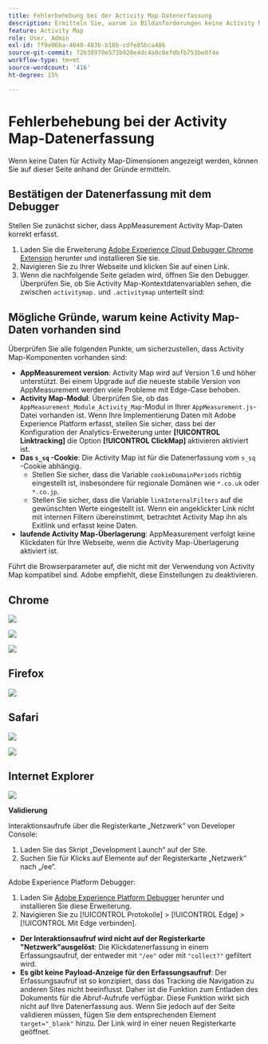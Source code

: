 ```yaml
---
title: Fehlerbehebung bei der Activity Map-Datenerfassung
description: Ermitteln Sie, warum in Bildanforderungen keine Activity Map-Daten angezeigt werden.
feature: Activity Map
role: User, Admin
exl-id: 7f9e06ba-4040-483b-b18b-cdfe85bca486
source-git-commit: 72b38970e573b928e4dc4a8c8efdbfb753be0f4e
workflow-type: tm+mt
source-wordcount: '416'
ht-degree: 15%

---
```


# Fehlerbehebung bei der Activity Map-Datenerfassung

Wenn keine Daten für Activity Map-Dimensionen angezeigt werden, können Sie auf dieser Seite anhand der Gründe ermitteln.

## Bestätigen der Datenerfassung mit dem Debugger

Stellen Sie zunächst sicher, dass AppMeasurement Activity Map-Daten korrekt erfasst.

1. Laden Sie die Erweiterung [Adobe Experience Cloud Debugger Chrome Extension](https://experienceleague.adobe.com/en/docs/experience-platform/debugger/home) herunter und installieren Sie sie.
2. Navigieren Sie zu Ihrer Webseite und klicken Sie auf einen Link.
3. Wenn die nachfolgende Seite geladen wird, öffnen Sie den Debugger. Überprüfen Sie, ob Sie Activity Map-Kontextdatenvariablen sehen, die zwischen `activitymap.` und `.activitymap` unterteilt sind:

## Mögliche Gründe, warum keine Activity Map-Daten vorhanden sind

Überprüfen Sie alle folgenden Punkte, um sicherzustellen, dass Activity Map-Komponenten vorhanden sind:

* **AppMeasurement version**: Activity Map wird auf Version 1.6 und höher unterstützt. Bei einem Upgrade auf die neueste stabile Version von AppMeasurement werden viele Probleme mit Edge-Case behoben.
* **Activity Map-Modul**: Überprüfen Sie, ob das `AppMeasurement_Module_Activity_Map`-Modul in Ihrer `AppMeasurement.js`-Datei vorhanden ist. Wenn Ihre Implementierung Daten mit Adobe Experience Platform erfasst, stellen Sie sicher, dass bei der Konfiguration der Analytics-Erweiterung unter **[!UICONTROL Linktracking]** die Option **[!UICONTROL ClickMap]** aktivieren aktiviert ist.
* **Das `s_sq` -Cookie**: Die Activity Map ist für die Datenerfassung vom `s_sq` -Cookie abhängig.
   * Stellen Sie sicher, dass die Variable `cookieDomainPeriods` richtig eingestellt ist, insbesondere für regionale Domänen wie `*.co.uk` oder `*.co.jp`.
   * Stellen Sie sicher, dass die Variable `linkInternalFilters` auf die gewünschten Werte eingestellt ist. Wenn ein angeklickter Link nicht mit internen Filtern übereinstimmt, betrachtet Activity Map ihn als Exitlink und erfasst keine Daten.
* **laufende Activity Map-Überlagerung**: AppMeasurement verfolgt keine Klickdaten für Ihre Webseite, wenn die Activity Map-Überlagerung aktiviert ist.

Führt die Browserparameter auf, die nicht mit der Verwendung von Activity Map kompatibel sind. Adobe empfiehlt, diese Einstellungen zu deaktivieren.

## Chrome

![](assets/Chrome1.png)

![](assets/Chrome2.png)

![](assets/Chrome3.png)

## Firefox

![](assets/Firefox.png)

## Safari

![](assets/Safari1.png)

![](assets/Safari2.png)

## Internet Explorer

![](assets/IE1.png)


**Validierung**

Interaktionsaufrufe über die Registerkarte „Netzwerk“ von Developer Console:

1. Laden Sie das Skript „Development Launch“ auf der Site.
1. Suchen Sie für Klicks auf Elemente auf der Registerkarte „Netzwerk“ nach „/ee“.

Adobe Experience Platform Debugger:

1. Laden Sie [Adobe Experience Platform Debugger](https://chromewebstore.google.com/detail/adobe-experience-platform/bfnnokhpnncpkdmbokanobigaccjkpob) herunter und installieren Sie diese Erweiterung.
1. Navigieren Sie zu [!UICONTROL Protokolle] > [!UICONTROL Edge] > [!UICONTROL Mit Edge verbinden].

* **Der Interaktionsaufruf wird nicht auf der Registerkarte &quot;Netzwerk&quot;ausgelöst**: Die Klickdatenerfassung in einem Erfassungsaufruf, der entweder mit `"/ee"` oder mit `"collect?"` gefiltert wird.
* **Es gibt keine Payload-Anzeige für den Erfassungsaufruf**: Der Erfassungsaufruf ist so konzipiert, dass das Tracking die Navigation zu anderen Sites nicht beeinflusst. Daher ist die Funktion zum Entladen des Dokuments für die Abruf-Aufrufe verfügbar. Diese Funktion wirkt sich nicht auf Ihre Datenerfassung aus. Wenn Sie jedoch auf der Seite validieren müssen, fügen Sie dem entsprechenden Element `target="_blank"` hinzu. Der Link wird in einer neuen Registerkarte geöffnet.
